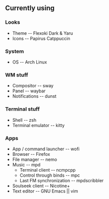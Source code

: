 ## Currently using
### Looks
* Theme -- Flexoki Dark & Yaru
* Icons -- Papirus Catppuccin
### System
* OS -- Arch Linux
### WM stuff
* Compositor -- sway
* Panel -- waybar
* Notifications -- dunst
### Terminal stuff
* Shell -- zsh
* Terminal emulator -- kitty
### Apps
* App / command launcher -- wofi
* Browser -- Firefox
* File manager -- nemo
* Music -- mpd
  * Terminal client -- ncmpcpp
  * Control through binds -- mpc
  * Last FM synchronization -- mpdscribbler
* Soulseek client -- Nicotine+
* Text editor -- GNU Emacs || vim
